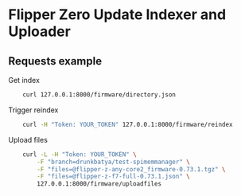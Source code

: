 # Flipper Zero Update Indexer and Uploader

## Requests example
Get index
```bash
    curl 127.0.0.1:8000/firmware/directory.json
```

Trigger reindex
```bash
    curl -H "Token: YOUR_TOKEN" 127.0.0.1:8000/firmware/reindex
```

Upload files
```bash
    curl -L -H "Token: YOUR_TOKEN" \
        -F "branch=drunkbatya/test-spimemmanager" \
        -F "files=@flipper-z-any-core2_firmware-0.73.1.tgz" \
        -F "files=@flipper-z-f7-full-0.73.1.json" \
        127.0.0.1:8000/firmware/uploadfiles
```
